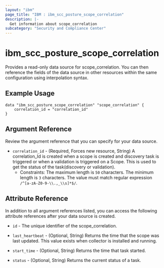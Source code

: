```yaml
---
layout: "ibm"
page_title: "IBM : ibm_scc_posture_scope_correlation"
description: |-
  Get information about scope_correlation
subcategory: "Security and Compliance Center"
---
```


# ibm_scc_posture_scope_correlation

Provides a read-only data source for scope_correlation. You can then reference the fields of the data source in other resources within the same configuration using interpolation syntax.

## Example Usage

```hcl
data "ibm_scc_posture_scope_correlation" "scope_correlation" {
	correlation_id = "correlation_id"
}
```

## Argument Reference

Review the argument reference that you can specify for your data source.

* `correlation_id` - (Required, Forces new resource, String) A correlation_Id is created when a scope is created and discovery task is triggered or when a validation is triggered on a Scope. This is used to get the status of the task(discovery or validation).
  * Constraints: The maximum length is `50` characters. The minimum length is `3` characters. The value must match regular expression `/^[a-zA-Z0-9-\\.,_\\s]*$/`.

## Attribute Reference

In addition to all argument references listed, you can access the following attribute references after your data source is created.

* `id` - The unique identifier of the scope_correlation.
* `last_heartbeat` - (Optional, String) Returns the time that the scope was last updated. This value exists when collector is installed and running.

* `start_time` - (Optional, String) Returns the time that task started.

* `status` - (Optional, String) Returns the current status of a task.

